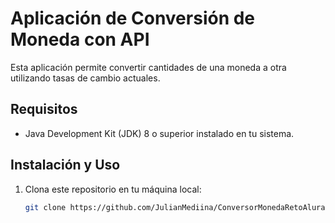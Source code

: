 # Aplicación de Conversión de Moneda con API

Esta aplicación permite convertir cantidades de una moneda a otra utilizando tasas de cambio actuales.

## Requisitos

- Java Development Kit (JDK) 8 o superior instalado en tu sistema.

## Instalación y Uso

1. Clona este repositorio en tu máquina local:

   ```bash
   git clone https://github.com/JulianMediina/ConversorMonedaRetoAluraOracle.git
